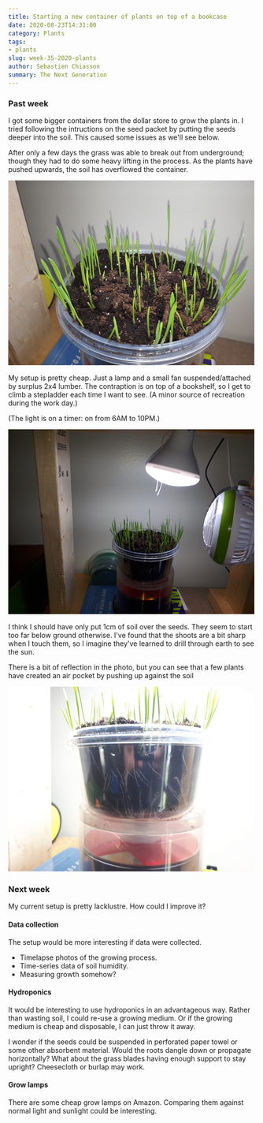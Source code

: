 ```yaml
---
title: Starting a new container of plants on top of a bookcase
date: 2020-08-23T14:31:00
category: Plants
tags:
- plants
slug: week-35-2020-plants
author: Sebastien Chiasson
summary: The Next Generation
---
```


### Past week

I got some bigger containers from the dollar store to grow the plants in. I tried following the intructions on the seed packet by putting the seeds deeper into the soil. This caused some issues as we'll see below.

After only a few days the grass was able to break out from underground; though they had to do some heavy lifting in the process. As the plants have pushed upwards, the soil has overflowed the container.

![Five days of growth](images/20200823_135413.jpg)

My setup is pretty cheap. Just a lamp and a small fan suspended/attached by surplus 2x4 lumber. The contraption is on top of a bookshelf, so I get to climb a stepladder each time I want to see. (A minor source of recreation during the work day.)

(The light is on a timer: on from 6AM to 10PM.)

![The growing setup](images/20200823_135428.jpg)

I think I should have only put 1cm of soil over the seeds. They seem to start too far below ground otherwise. I've found that the shoots are a bit sharp when I touch them, so I imagine they've learned to drill through earth to see the sun.

There is a bit of reflection in the photo, but you can see that a few plants have created an air pocket by pushing up against the soil

![The growing setup](images/20200823_135458.jpg)

### Next week

My current setup is pretty lacklustre. How could I improve it?

#### Data collection

The setup would be more interesting if data were collected.

  * Timelapse photos of the growing process.
  * Time-series data of soil humidity.
  * Measuring growth somehow?

#### Hydroponics

It would be interesting to use hydroponics in an advantageous way. Rather than wasting soil, I could re-use a growing medium. Or if the growing medium is cheap and disposable, I can just throw it away.

I wonder if the seeds could be suspended in perforated paper towel or some other absorbent material. Would the roots dangle down or propagate horizontally? What about the grass blades having enough support to stay upright? Cheesecloth or burlap may work.

#### Grow lamps

There are some cheap grow lamps on Amazon. Comparing them against normal light and sunlight could be interesting.
